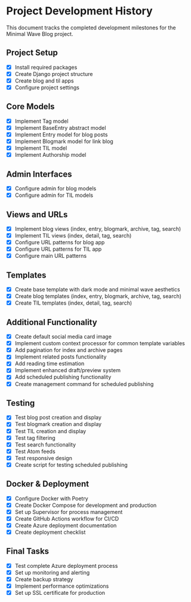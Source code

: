 # Project Development History

This document tracks the completed development milestones for the Minimal Wave Blog project.

## Project Setup
- [x] Install required packages
- [x] Create Django project structure
- [x] Create blog and til apps
- [x] Configure project settings

## Core Models
- [x] Implement Tag model
- [x] Implement BaseEntry abstract model
- [x] Implement Entry model for blog posts
- [x] Implement Blogmark model for link blog
- [x] Implement TIL model
- [x] Implement Authorship model

## Admin Interfaces
- [x] Configure admin for blog models
- [x] Configure admin for TIL models

## Views and URLs
- [x] Implement blog views (index, entry, blogmark, archive, tag, search)
- [x] Implement TIL views (index, detail, tag, search)
- [x] Configure URL patterns for blog app
- [x] Configure URL patterns for TIL app
- [x] Configure main URL patterns

## Templates
- [x] Create base template with dark mode and minimal wave aesthetics
- [x] Create blog templates (index, entry, blogmark, archive, tag, search)
- [x] Create TIL templates (index, detail, tag, search)

## Additional Functionality
- [x] Create default social media card image
- [x] Implement custom context processor for common template variables
- [x] Add pagination for index and archive pages
- [x] Implement related posts functionality
- [x] Add reading time estimation
- [x] Implement enhanced draft/preview system
- [x] Add scheduled publishing functionality
- [x] Create management command for scheduled publishing

## Testing
- [x] Test blog post creation and display
- [x] Test blogmark creation and display
- [x] Test TIL creation and display
- [x] Test tag filtering
- [x] Test search functionality
- [x] Test Atom feeds
- [x] Test responsive design
- [x] Create script for testing scheduled publishing

## Docker & Deployment
- [x] Configure Docker with Poetry
- [x] Create Docker Compose for development and production
- [x] Set up Supervisor for process management
- [x] Create GitHub Actions workflow for CI/CD
- [x] Create Azure deployment documentation
- [x] Create deployment checklist

## Final Tasks
- [x] Test complete Azure deployment process
- [x] Set up monitoring and alerting
- [x] Create backup strategy
- [x] Implement performance optimizations
- [x] Set up SSL certificate for production